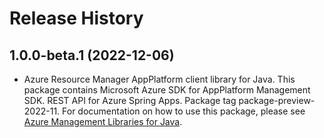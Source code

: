 # Release History

## 1.0.0-beta.1 (2022-12-06)

- Azure Resource Manager AppPlatform client library for Java. This package contains Microsoft Azure SDK for AppPlatform Management SDK. REST API for Azure Spring Apps. Package tag package-preview-2022-11. For documentation on how to use this package, please see [Azure Management Libraries for Java](https://aka.ms/azsdk/java/mgmt).
